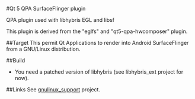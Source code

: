 #Qt 5 QPA SurfaceFlinger plugin

QPA plugin used with libhybris EGL and libsf

This plugin is derived from the "eglfs" and "qt5-qpa-hwcomposer" plugin.

##Target
This permit Qt Applications to render into Android SurfaceFlinger from a GNU/Linux distribution.

##Build

 - You need a patched version of libhybris (see libhybris_ext project for now).

##Links
See [gnulinux_support](https://github.com/mickybart/gnulinux_support) project.

